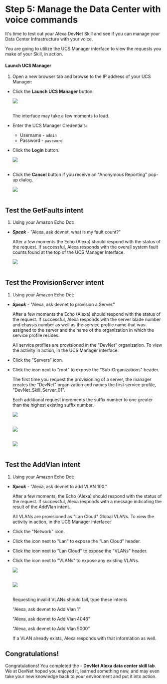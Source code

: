 # Step 5: Manage the Data Center with voice commands

It's time to test out your Alexa DevNet Skill and see if you can manage your Data Center Infrastructure with your voice.

You are going to utilize the UCS Manager interface to view the requests you make of your Skill, in action.

#### Launch UCS Manager
1. Open a new browser tab and browse to the IP address of your UCS Manager:

  - Click the **Launch UCS Manager** button.

      ![](assets/images/image-49.jpg)<br/><br/>

    The interface may take a few moments to load.

  - Enter the UCS Manager Credentials:

    - Username - `admin`
    - Password - `password`

  - Click the **Login** button.

      ![](assets/images/image-50.jpg)<br/><br/>

  - Click the **Cancel** button if you receive an "Anonymous Reporting" pop-up dialog.

      ![](assets/images/image-51.jpg)<br/><br/>

## Test the GetFaults intent
1. Using your Amazon Echo Dot:

  - ***Speak*** - "Alexa, ask devnet, what is my fault count?"

    After a few moments the Echo (Alexa) should respond with the status of the request. If successful, Alexa responds with the overall system fault counts found at the top of the UCS Manager Interface.

      ![](assets/images/image-52.jpg)<br/><br/>

## Test the ProvisionServer intent
1. Using your Amazon Echo Dot:

  - ***Speak*** - "Alexa, ask devnet to provision a Server."

    After a few moments the Echo (Alexa) should respond with the status of the request. If successful, Alexa responds with the server blade number and chassis number as well as the service profile name that was assigned to the server and the name of the organization in which the service profile resides.

    All service profiles are provisioned in the "DevNet" organization. To view the activity in action, in the UCS Manager interface:

  - Click the "Servers" icon.

  - Click the icon next to "root" to expose the "Sub-Organizations" header.

    The first time you request the provisioning of a server, the manager creates the "DevNet" organization and names the first service profile, "DevNet_Skill_Server_01".

    Each additional request increments the suffix number to one greater than the highest existing suffix number.

    ![](assets/images/image-55.jpg)<br/><br/>

    ![](assets/images/image-56.jpg)<br/><br/>

    ![](assets/images/image-57.jpg)<br/><br/>

## Test the AddVlan intent
1. Using your Amazon Echo Dot:

  - ***Speak*** - "Alexa, ask devnet to add VLAN 100."

    After a few moments, the Echo (Alexa) should respond with the status of the request. If successful, Alexa responds with a message indicating the result of the AddVlan intent.

      All VLANs are provisioned as "Lan Cloud" Global VLANs. To view the activity in action, in the UCS Manager interface:

  - Click the "Network" icon.

  - Click the icon next to "Lan" to expose the "Lan Cloud" header.

  - Click the icon next to "Lan Cloud" to expose the "VLANs" header.

  - Click the icon next to "VLANs" to expose any existing VLANs.

    ![](assets/images/image-58.jpg)<br/><br/>

    ![](assets/images/image-59.jpg)<br/><br/>

    Requesting invalid VLANs should fail, type these intents

    "Alexa, ask devnet to Add Vlan 1"

    "Alexa, ask devnet to Add Vlan 4048"

    "Alexa, ask devnet to Add Vlan 5000"

    If a VLAN already exists, Alexa responds with that information as well.


## Congratulations!
Congratulations! You completed the - **DevNet Alexa data center skill lab**. We at DevNet hoped you enjoyed it, learned something new, and may even take your new knowledge back to your environment and put it into action.
